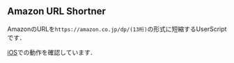 ## Amazon URL Shortner
AmazonのURLを`https://amazon.co.jp/dp/(13桁)`の形式に短縮するUserScriptです．

[iOS](https://apps.apple.com/us/app/userscripts/id1463298887)での動作を確認しています．